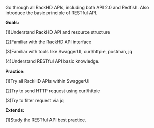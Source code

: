 Go through all RackHD APIs, including both API 2.0 and Redfish. Also introduce the basic principle of RESTful API.

**Goals:**

\(1\)Understand RackHD API and resource structure

\(2\)Familiar with the RackHD API interface

\(3\)Familiar with tools like SwaggerUI, curl/httpie, postman, jq

\(4\)Understand RESTful API basic knowledge.

**Practice:**

\(1\)Try all RackHD APIs within SwaggerUI

\(2\)Try to send HTTP request using curl/httpie

\(3\)Try to filter request via jq

**Extends:**

\(1\)Study the RESTful API best practice.



